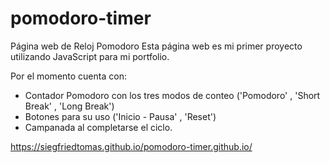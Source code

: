 # pomodoro-timer
Página web de Reloj Pomodoro
Esta página web es mi primer proyecto utilizando JavaScript para mi portfolio.

Por el momento cuenta con: 
* Contador Pomodoro con los tres modos de conteo ('Pomodoro' , 'Short Break' , 'Long Break')
* Botones para su uso ('Inicio - Pausa' , 'Reset')
* Campanada al completarse el ciclo.

https://siegfriedtomas.github.io/pomodoro-timer.github.io/
